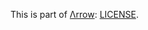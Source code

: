 This is part of [Λrrow](http://arrow-kt.io): [LICENSE](https://github.com/arrow-kt/arrow/blob/master/LICENSE).
